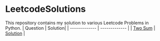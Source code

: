 # LeetcodeSolutions
This repository contains my solution to various Leetcode Problems in Python.
| Question  | Solution|
| ------------- | ------------- |
| [Two Sum](https://leetcode.com/problems/two-sum/) | [Solution](https://github.com/abhisheklalwani/LeetcodeSolutions/blob/main/Solutions/TwoSum.py) |
